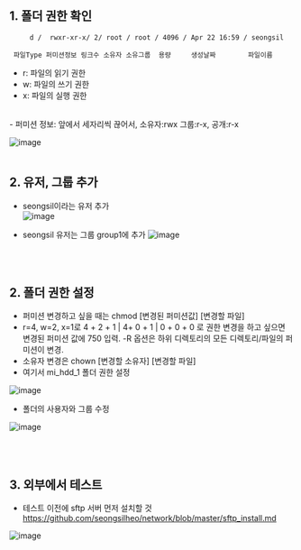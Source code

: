 ## 1. 폴더 권한 확인
         d /  rwxr-xr-x/ 2/ root / root / 4096 / Apr 22 16:59 / seongsil

     파일Type 퍼미션정보 링크수 소유자 소유그룹  용량     생성날짜        파일이름
     
- r: 파일의 읽기 권한 <br/>
- w: 파일의 쓰기 권한 <br/>
- x: 파일의 실행 권한 <br/>
<br/>
- 퍼미션 정보: 앞에서 세자리씩 끊어서, 소유자:rwx 그룹:r-x, 공개:r-x

![image](https://user-images.githubusercontent.com/44438752/62207990-9243d800-b3d0-11e9-83bf-a6e38d8c213e.png)
<br/><br/>

## 2. 유저, 그룹 추가

- seongsil이라는 유저 추가 <br/>
![image](https://user-images.githubusercontent.com/44438752/62208031-a982c580-b3d0-11e9-93fa-d8a4c2f0b54c.png)

- seongsil 유저는 그룹 group1에 추가
![image](https://user-images.githubusercontent.com/44438752/62208033-abe51f80-b3d0-11e9-926e-d45d17b56657.png)


<br/><br/>

## 2. 폴더 권한 설정
- 퍼미션 변경하고 싶을 때는 chmod [변경된 퍼미션값] [변경할 파일]
- r=4, w=2, x=1로 4 + 2 + 1 | 4+ 0 + 1 | 0 + 0 + 0 로 권한 변경을 하고 싶으면 변경된 퍼미션 값에 750 입력. -R 옵션은 하위 디렉토리의 모든 디렉토리/파일의 퍼미션이 변경.
- 소유자 변경은 chown [변경할 소유자] [변경할 파일]
- 여기서 mi_hdd_1 폴더 권한 설정

![image](https://user-images.githubusercontent.com/44438752/62207972-85bf7f80-b3d0-11e9-9415-d46eaae5bce2.png)


- 폴더의 사용자와 그룹 수정


![image](https://user-images.githubusercontent.com/44438752/62208216-2615a400-b3d1-11e9-97cd-d094df15bea8.png)


<br/><br/>

## 3. 외부에서 테스트
- 테스트 이전에 sftp 서버 먼저 설치할 것
https://github.com/seongsilheo/network/blob/master/sftp_install.md

![image](https://user-images.githubusercontent.com/44438752/62208267-4b0a1700-b3d1-11e9-964f-7a7395c4d4ab.png)
